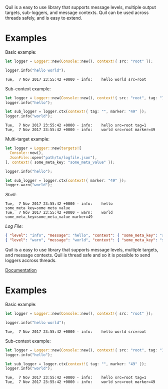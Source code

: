 Quil is a easy to use library that supports message levels, multiple
output targets, sub-loggers, and message contexts. Quil can be used across
threads safely, and is easy to extend.

# Examples

Basic example:

```rust
let logger = Logger::new(Console::new(), context!{ src: "root" });

logger.info("hello world");
```

```shell
Tue,  7 Nov 2017 23:55:42 +0000 - info:    hello world src=root
```

Sub-context example:

```rust
let logger = Logger::new(Console::new(), context!{ src: "root", tag: "1" });
logger.info("hello");

let sub_logger = logger.ctx(context!{ tag: "", marker: "49" });
logger.info("world");
```

```shell
Tue,  7 Nov 2017 23:55:42 +0000 - info:    hello src=root tag=1
Tue,  7 Nov 2017 23:55:42 +0000 - info:    world src=root marker=49
```

Multi-target example:

```rust
let logger = Logger::new(targets![
  Console::new(),
  JsonFile::open("path/to/logfile.json"),
], context!{ some_meta_key: "some_meta_value" });

logger.info("hello");

let sub_logger = logger.ctx(context!{ marker: "49" });
logger.warn("world");
```

_Shell_:

```shell
Tue,  7 Nov 2017 23:55:42 +0000 - info:    hello some_meta_key=some_meta_value
Tue,  7 Nov 2017 23:55:42 +0000 - warn:    world some_meta_key=some_meta_value marker=49
```
_Log File_:

```json
{ "level": "info", "message": "hello", "context": { "some_meta_key": "some_meta_value" } }
{ "level": "warn", "message": "world", "context": { "some_meta_key": "some_meta_value", "marker": "49" } }
```

Quil is a easy to use library that supports message levels, multiple
targets, and message contexts. Quil is thread safe and so it is possible
to send loggers accross threads.

[Documentation](https://docs.rs/quil)

# Examples

Basic example:

```rust
let logger = Logger::new(Console::new(), context!{ src: "root" });

logger.info("hello world");
```

```shell
Tue,  7 Nov 2017 23:55:42 +0000 - info:    hello world src=root
```

Sub-context example:

```rust
let logger = Logger::new(Console::new(), context!{ src: "root", tag: "1" });
logger.info("hello");

let sub_logger = logger.ctx(context!{ tag: "", marker: "49" });
logger.info("world");
```

```shell
Tue,  7 Nov 2017 23:55:42 +0000 - info:    hello src=root tag=1
Tue,  7 Nov 2017 23:55:42 +0000 - info:    world src=root marker=49
```